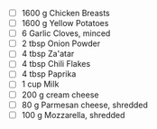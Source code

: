 - [ ] 1600 g Chicken Breasts
- [ ] 1600 g Yellow Potatoes
- [ ] 6  Garlic Cloves, minced
- [ ] 2 tbsp Onion Powder
- [ ] 4 tbsp Za'atar
- [ ] 4 tbsp Chili Flakes
- [ ] 4 tbsp Paprika
- [ ] 1 cup Milk
- [ ] 200 g cream cheese
- [ ] 80 g Parmesan cheese, shredded
- [ ] 100 g Mozzarella, shredded
